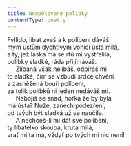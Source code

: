 ```yaml
---
title: Neopětované polibky
contentType: poetry
---
```


<section>

Fyllido, líbat zveš a k políbení dáváš  
mým ústům dychtivým vonící ústa milá,  
a ty, jež láska má se rtů mi vystřelila,  
polibky sladké, ráda přijímáváš.  
     Zlíbaná však nelíbáš, odpíráš mi  
to sladké, čím se vzbudí srdce chvění  
a zasněžená bouří políbení,  
za tolik polibků ni jeden nedáváš mi.  
     Nebojíš se snad, hořká že by byla  
má ústa? Nuže, zanech podezření;  
od tvých být sladká už se naučila.  
     A nechceš-li mi dát své políbení,  
ty líbatelko skoupá, krutá milá,  
vrať mi ta má, vždyť po tvých mi nic není!

</section>
